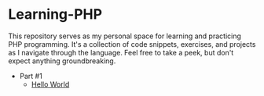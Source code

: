 # Learning-PHP

This repository serves as my personal space for learning and practicing PHP programming. It's a collection of code snippets, exercises, and projects as I navigate through the language. Feel free to take a peek, but don't expect anything groundbreaking.

- Part #1
    - [Hello World](./content/1/HelloWorld/README.md)
